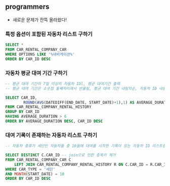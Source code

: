 ## programmers 
- 새로운 문제가 잔뜩 올라왔다! 
### 특정 옵션이 포함된 자동차 리스트 구하기
```sql
SELECT *
FROM CAR_RENTAL_COMPANY_CAR 
WHERE OPTIONS LIKE '%네비게이션%'
ORDER BY CAR_ID DESC
```

### 자동차 평균 대여 기간 구하기
```sql
-- 평균 대여 기간이 7일 이상의 자동차 IDl, 평균 대여기간 출력 
-- 평균 대여 기간은 소숫점 둘째자리에서 반올림, 평균 대여 기간 내림차순, 자동차 ID 내림차순 

SELECT CAR_ID,
        ROUND(AVG(DATEDIFF(END_DATE, START_DATE)+1),1) AS AVERAGE_DURATION # 17일에 빌려서 17일에 반납하면 하루라고 쳐야하기 때문에 +1일 
FROM CAR_RENTAL_COMPANY_RENTAL_HISTORY 
GROUP BY CAR_ID
HAVING AVERAGE_DURATION > 6
ORDER BY AVERAGE_DURATION DESC, CAR_ID DESC
```

### 대여 기록이 존재하는 자동차 리스트 구하기
```sql
-- 자동차 종류가 세단인 자동차들 중 10월에 대여를 시작한 기록이 있는 자동차 ID 리스트를 출력하시오. 

SELECT DISTINCT C.CAR_ID -- join으로 인한 중복키 제거 
FROM CAR_RENTAL_COMPANY_CAR C 
    LEFT JOIN CAR_RENTAL_COMPANY_RENTAL_HISTORY R ON C.CAR_ID = R.CAR_ID 
WHERE CAR_TYPE = '세단'
AND MONTH(START_DATE) = 10
ORDER BY CAR_ID DESC 
```

